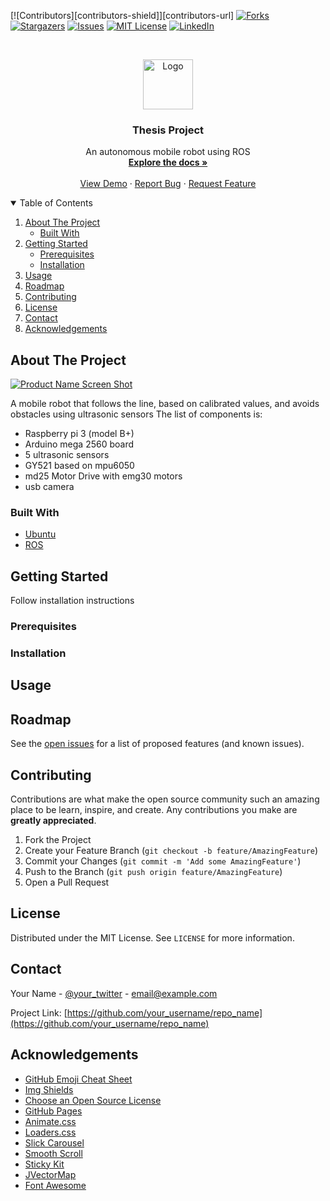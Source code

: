 
<!--
*** Thanks for checking out the Best-README-Template. If you have a suggestion
*** that would make this better, please fork the repo and create a pull request
*** or simply open an issue with the tag "enhancement".
*** Thanks again! Now go create something AMAZING! :D
-->



<!-- PROJECT SHIELDS -->
<!--
*** I'm using markdown "reference style" links for readability.
*** Reference links are enclosed in brackets [ ] instead of parentheses ( ).
*** See the bottom of this document for the declaration of the reference variables
*** for contributors-url, forks-url, etc. This is an optional, concise syntax you may use.
*** https://www.markdownguide.org/basic-syntax/#reference-style-links
-->
[![Contributors][contributors-shield]][contributors-url]
[![Forks][forks-shield]][forks-url]
[![Stargazers][stars-shield]][stars-url]
[![Issues][issues-shield]][issues-url]
[![MIT License][license-shield]][license-url]
[![LinkedIn][linkedin-shield]][linkedin-url]



<!-- PROJECT LOGO -->
<br />
<p align="center">
  <a href="https://github.com/leytpapas/thesis_project">
    <img src="images/logo.png" alt="Logo" width="80" height="80">
  </a>

  <h3 align="center">Thesis Project</h3>

  <p align="center">
    An autonomous mobile robot using ROS
    <br />
    <a href="https://github.com/leytpapas/thesis_project"><strong>Explore the docs »</strong></a>
    <br />
    <br />
    <a href="https://github.com/leytpapas/thesis_project">View Demo</a>
    ·
    <a href="https://github.com/leytpapas/thesis_project/issues">Report Bug</a>
    ·
    <a href="https://github.com/leytpapas/thesis_project/issues">Request Feature</a>
  </p>
</p>



<!-- TABLE OF CONTENTS -->
<details open="open">
  <summary>Table of Contents</summary>
  <ol>
    <li>
      <a href="#about-the-project">About The Project</a>
      <ul>
        <li><a href="#built-with">Built With</a></li>
      </ul>
    </li>
    <li>
      <a href="#getting-started">Getting Started</a>
      <ul>
        <li><a href="#prerequisites">Prerequisites</a></li>
        <li><a href="#installation">Installation</a></li>
      </ul>
    </li>
    <li><a href="#usage">Usage</a></li>
    <li><a href="#roadmap">Roadmap</a></li>
    <li><a href="#contributing">Contributing</a></li>
    <li><a href="#license">License</a></li>
    <li><a href="#contact">Contact</a></li>
    <li><a href="#acknowledgements">Acknowledgements</a></li>
  </ol>
</details>



<!-- ABOUT THE PROJECT -->
## About The Project

[![Product Name Screen Shot][product-screenshot]](https://example.com)

A mobile robot that follows the line, based on calibrated values, and avoids obstacles using ultrasonic sensors
The list of components is:
* Raspberry pi 3 (model B+)
* Arduino mega 2560 board
* 5 ultrasonic sensors
* GY521 based on mpu6050
* md25 Motor Drive with emg30 motors
* usb camera
### Built With

<!-- This section should list any major frameworks that you built your project using. Leave any add-ons/plugins for the acknowledgements section. Here are a few examples. -->
<!-- * [Bootstrap](https://getbootstrap.com) -->
<!-- * [JQuery](https://jquery.com) -->
<!-- * [Laravel](https://laravel.com) -->
* [Ubuntu](https://ubuntu.com/)
* [ROS](https://www.ros.org/)



<!-- GETTING STARTED -->
## Getting Started

Follow installation instructions

### Prerequisites
<!-- 
This is an example of how to list things you need to use the software and how to install them.
* npm
  ```sh
  npm install npm@latest -g
  ``` -->

### Installation

<!-- 1. Get a free API Key at [https://example.com](https://example.com)
2. Clone the repo
   ```sh
   git clone https://github.com/your_username_/Project-Name.git
   ```
3. Install NPM packages
   ```sh
   npm install
   ```
4. Enter your API in `config.js`
   ```JS
   const API_KEY = 'ENTER YOUR API'; 
   ```
-->


<!-- USAGE EXAMPLES -->
## Usage

<!-- Use this space to show useful examples of how a project can be used. Additional screenshots, code examples and demos work well in this space. You may also link to more resources.

_For more examples, please refer to the [Documentation](https://example.com)_ -->



<!-- ROADMAP -->
## Roadmap

See the [open issues](https://github.com/leytpapas/thesis_project/issues) for a list of proposed features (and known issues).



<!-- CONTRIBUTING -->
## Contributing

Contributions are what make the open source community such an amazing place to be learn, inspire, and create. Any contributions you make are **greatly appreciated**.

1. Fork the Project
2. Create your Feature Branch (`git checkout -b feature/AmazingFeature`)
3. Commit your Changes (`git commit -m 'Add some AmazingFeature'`)
4. Push to the Branch (`git push origin feature/AmazingFeature`)
5. Open a Pull Request



<!-- LICENSE -->
## License

Distributed under the MIT License. See `LICENSE` for more information.



<!-- CONTACT -->
## Contact

Your Name - [@your_twitter](https://twitter.com/your_username) - email@example.com

Project Link: [https://github.com/your_username/repo_name](https://github.com/your_username/repo_name)



<!-- ACKNOWLEDGEMENTS -->
## Acknowledgements
* [GitHub Emoji Cheat Sheet](https://www.webpagefx.com/tools/emoji-cheat-sheet)
* [Img Shields](https://shields.io)
* [Choose an Open Source License](https://choosealicense.com)
* [GitHub Pages](https://pages.github.com)
* [Animate.css](https://daneden.github.io/animate.css)
* [Loaders.css](https://connoratherton.com/loaders)
* [Slick Carousel](https://kenwheeler.github.io/slick)
* [Smooth Scroll](https://github.com/cferdinandi/smooth-scroll)
* [Sticky Kit](http://leafo.net/sticky-kit)
* [JVectorMap](http://jvectormap.com)
* [Font Awesome](https://fontawesome.com)





<!-- MARKDOWN LINKS & IMAGES -->
<!-- https://www.markdownguide.org/basic-syntax/#reference-style-links -->
<!-- [contributors-shield]: https://img.shields.io/github/contributors/leytpapas/thesis_project.svg?style=for-the-badge -->
<!-- [contributors-url]: https://github.com/leytpapas/thesis_project/graphs/contributors -->
[forks-shield]: https://img.shields.io/github/forks/leytpapas/thesis_project.svg?style=for-the-badge
[forks-url]: https://github.com/leytpapas/thesis_project/network/members
[stars-shield]: https://img.shields.io/github/stars/leytpapas/thesis_project.svg?style=for-the-badge
[stars-url]: https://github.com/leytpapas/thesis_project/stargazers
[issues-shield]: https://img.shields.io/github/issues/leytpapas/thesis_project.svg?style=for-the-badge
[issues-url]: https://github.com/leytpapas/thesis_project/issues
[license-shield]: https://img.shields.io/github/license/leytpapas/thesis_project.svg?style=for-the-badge
[license-url]: https://github.com/leytpapas/thesis_project/blob/master/LICENSE
[linkedin-shield]: https://img.shields.io/badge/-LinkedIn-black.svg?style=for-the-badge&logo=linkedin&colorB=555
[linkedin-url]: https://linkedin.com/in/othneildrew
[product-screenshot]: images/screenshot.png